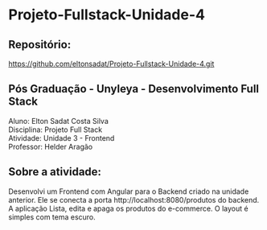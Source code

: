 # Projeto-Fullstack-Unidade-4

## Repositório:
https://github.com/eltonsadat/Projeto-Fullstack-Unidade-4.git

## Pós Graduação - Unyleya - Desenvolvimento Full Stack
Aluno: Elton Sadat Costa Silva<br>
Disciplina: Projeto Full Stack<br>
Atividade: Unidade 3 - Frontend<br>
Professor: Helder Aragão

## Sobre a atividade:
Desenvolvi um Frontend com Angular para o Backend criado na unidade anterior. Ele se conecta a porta http://localhost:8080/produtos do backend. <br>
A aplicação Lista, edita e apaga os produtos do e-commerce. O layout é simples com tema escuro.